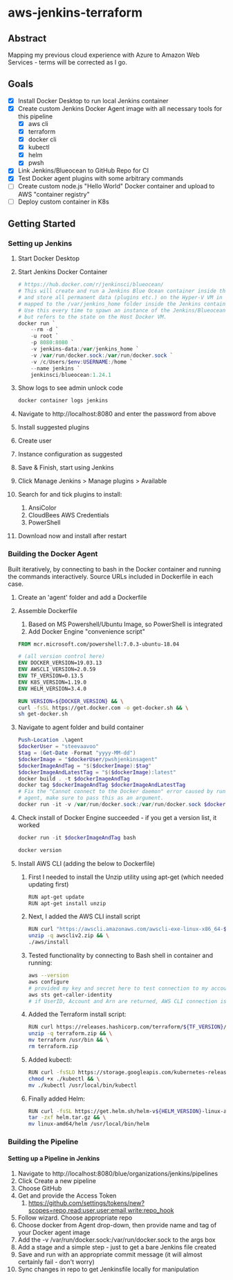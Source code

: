 # aws-jenkins-terraform

## Abstract

Mapping my previous cloud experience with Azure to Amazon Web Services - terms will be corrected as I go.

## Goals

- [x] Install Docker Desktop to run local Jenkins container
- [x] Create custom Jenkins Docker Agent image with all necessary tools for this pipeline
  - [x] aws cli
  - [x] terraform
  - [x] docker cli
  - [x] kubectl
  - [x] helm
  - [x] pwsh
- [x] Link Jenkins/Blueocean to GitHub Repo for CI
- [x] Test Docker agent plugins with some arbitrary commands
- [ ] Create custom node.js "Hello World" Docker container and upload to AWS "container registry"
- [ ] Deploy custom container in K8s

## Getting Started

### Setting up Jenkins

1. Start Docker Desktop
1. Start Jenkins Docker Container

    ```powershell
    # https://hub.docker.com/r/jenkinsci/blueocean/
    # This will create and run a Jenkins Blue Ocean container inside the Docker Desktop Hyper-V VM
    # and store all permanent data (plugins etc.) on the Hyper-V VM in the jenkins-data folder, which is
    # mapped to the /var/jenkins_home folder inside the Jenkins container.
    # Use this every time to spawn an instance of the Jenkins/Blueocean container which is ephemeral, 
    # but refers to the state on the Host Docker VM.
    docker run `
        --rm -d `
        -u root `
        -p 8080:8080 `
        -v jenkins-data:/var/jenkins_home `
        -v /var/run/docker.sock:/var/run/docker.sock `
        -v /c/Users/$env:USERNAME:/home `
        --name jenkins `
        jenkinsci/blueocean:1.24.1
    ```

1. Show logs to see admin unlock code

    ```powershell
    docker container logs jenkins
    ```

1. Navigate to http://localhost:8080 and enter the password from above
1. Install suggested plugins
1. Create user
1. Instance configuration as suggested
1. Save & Finish, start using Jenkins
1. Click Manage Jenkins > Manage plugins > Available
1. Search for and tick plugins to install:
   1. AnsiColor
   1. CloudBees AWS Credentials
   1. PowerShell
1. Download now and install after restart

### Building the Docker Agent

Built iteratively, by connecting to bash in the Docker container and running the commands interactively.
Source URLs included in Dockerfile in each case.

1. Create an 'agent' folder and add a Dockerfile
1. Assemble Dockerfile
   1. Based on MS Powershell/Ubuntu Image, so PowerShell is integrated
   1. Add Docker Engine "convenience script"

    ```Dockerfile
    FROM mcr.microsoft.com/powershell:7.0.3-ubuntu-18.04

    # (all version control here)
    ENV DOCKER_VERSION=19.03.13
    ENV AWSCLI_VERSION=2.0.59
    ENV TF_VERSION=0.13.5
    ENV K8S_VERSION=1.19.0
    ENV HELM_VERSION=3.4.0

    RUN VERSION=${DOCKER_VERSION} && \
    curl -fsSL https://get.docker.com -o get-docker.sh && \
    sh get-docker.sh
    ```

1. Navigate to agent folder and build container

    ```powershell
    Push-Location .\agent
    $dockerUser = "steevaavoo"
    $tag = (Get-Date -Format "yyyy-MM-dd")
    $dockerImage = "$dockerUser/pwshjenkinsagent"
    $dockerImageAndTag = "$($dockerImage):$tag"
    $dockerImageAndLatestTag = "$($dockerImage):latest"
    docker build . -t $dockerImageAndTag
    docker tag $dockerImageAndTag $dockerImageAndLatestTag
    # Fix the "Cannot connect to the Docker daemon" error caused by running Docker-in-Docker - when calling the
    # agent, make sure to pass this as an argument.
    docker run -it -v /var/run/docker.sock:/var/run/docker.sock $dockerImageAndTag bash
    ```

1. Check install of Docker Engine succeeded - if you get a version list, it worked

    ```powershell
    docker run -it $dockerImageAndTag bash
    ```

    ```bash
    docker version
    ```

1. Install AWS CLI (adding the below to Dockerfile)
   1. First I needed to install the Unzip utility using apt-get (which needed updating first)

        ```bash
        RUN apt-get update
        RUN apt-get install unzip
        ```

   1. Next, I added the AWS CLI install script

        ```bash
        RUN curl "https://awscli.amazonaws.com/awscli-exe-linux-x86_64-${AWSCLI_VERSION}.zip" -o "awscliv2.zip" && \
        unzip -q awscliv2.zip && \
        ./aws/install
        ```

   1. Tested functionality by connecting to Bash shell in container and running:

        ```bash
        aws --version
        aws configure
        # provided my key and secret here to test connection to my account
        aws sts get-caller-identity
        # if UserID, Account and Arn are returned, AWS CLI connection is working
        ```

   1. Added the Terraform install script:

        ```bash
        RUN curl https://releases.hashicorp.com/terraform/${TF_VERSION}/terraform_${TF_VERSION}_linux_amd64.zip -o terraform.zip && \
        unzip -q terraform.zip && \
        mv terraform /usr/bin && \
        rm terraform.zip
        ```

   1. Added kubectl:

        ```bash
        RUN curl -fsSLO https://storage.googleapis.com/kubernetes-release/release/v${K8S_VERSION}/bin/linux/amd64/kubectl && \
        chmod +x ./kubectl && \
        mv ./kubectl /usr/local/bin/kubectl
        ```

   1. Finally added Helm:

        ```bash
        RUN curl -fsSL https://get.helm.sh/helm-v${HELM_VERSION}-linux-amd64.tar.gz -o helm.tar.gz && \
        tar -zxf helm.tar.gz && \
        mv linux-amd64/helm /usr/local/bin/helm
        ```

### Building the Pipeline

#### Setting up a Pipeline in Jenkins

   1. Navigate to http://localhost:8080/blue/organizations/jenkins/pipelines
   1. Click Create a new pipeline
   1. Choose GitHub
   1. Get and provide the Access Token
      1. https://github.com/settings/tokens/new?scopes=repo,read:user,user:email,write:repo_hook
   1. Follow wizard. Choose appropriate repo
   1. Choose docker from Agent drop-down, then provide name and tag of your Docker agent image
   1. Add the -v /var/run/docker.sock:/var/run/docker.sock to the args box
   1. Add a stage and a simple step - just to get a bare Jenkins file created
   1. Save and run with an appropriate commit message (it will almost certainly fail - don't worry)
   1. Sync changes in repo to get Jenkinsfile locally for manipulation
